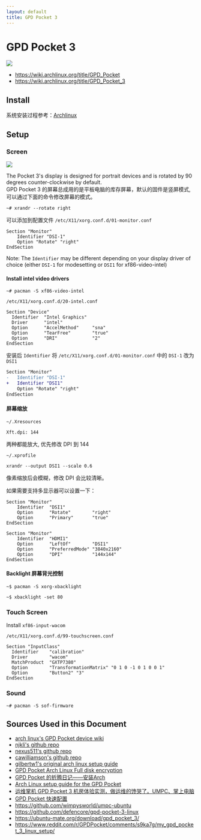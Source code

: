 ```yaml
---
layout: default
title: GPD Pocket 3
---
```


# GPD Pocket 3

![](https://c1.iggcdn.com/indiegogo-media-prod-cld/image/upload/c_limit,w_695/v1634805061/l9clmahpo4mvxw8yc2bm.png)

+ https://wiki.archlinux.org/title/GPD_Pocket
+ https://wiki.archlinux.org/title/GPD_Pocket_3

## Install

系统安装过程参考：[Archlinux](./archlinux)

## Setup

### Screen

![](https://ae01.alicdn.com/kf/S77b97a97086b45dbaf3e15c24073e6b6K/GPD-Pocket-3-Memory-Hard-Disk-16GB-SSD-1TB-Handheld-Portable-Mini-Gaming-Laptop-CPU-Core.jpg)

The Pocket 3's display is designed for portrait devices and is rotated by 90 degrees counter-clockwise by default.  
GPD Pocket 3 的屏幕总成用的是平板电脑的库存屏幕，默认的固件是竖屏模式,可以通过下面的命令修改屏幕的模式。

```shell
~# xrandr --rotate right
```

可以添加到配置文件 `/etc/X11/xorg.conf.d/01-monitor.conf`

```
Section "Monitor"
    Identifier "DSI-1"
    Option "Rotate" "right"
EndSection
```

Note: The `Identifier` may be different depending on your display driver of choice (either `DSI-1` for modesetting or `DSI1` for xf86-video-intel)


#### Install intel video drivers

```shell
~# pacman -S xf86-video-intel
```

`/etc/X11/xorg.conf.d/20-intel.conf`

```
Section "Device" 
  Identifier  "Intel Graphics" 
  Driver      "intel" 
  Option      "AccelMethod"     "sna" 
  Option      "TearFree"        "true" 
  Option      "DRI"             "2" 
EndSection
```

安装后 `Identifier` 将 `/etc/X11/xorg.conf.d/01-monitor.conf` 中的 `DSI-1` 改为 `DSI1`

```patch
Section "Monitor"
-   Identifier "DSI-1"
+   Identifier "DSI1"
    Option "Rotate" "right"
EndSection
```

#### 屏幕缩放

`~/.Xresources`

```
Xft.dpi: 144
```

两种都能放大, 优先修改 DPI 到 144

`~/.xprofile`

```shell
xrandr --output DSI1 --scale 0.6
```

像素缩放后会模糊，修改 DPI 会比较清晰。

如果需要支持多显示器可以设置一下：

```
Section "Monitor"
    Identifier  "DSI1"
    Option      "Rotate"        "right"
    Option      "Primary"       "true"
EndSection

Section "Monitor"
    Identifier  "HDMI1"
    Option      "LeftOf"        "DSI1"
    Option      "PreferredMode" "3840x2160"
    Option      "DPI"           "144x144"
EndSection
```

#### Backlight 屏幕背光控制

```shell
~$ pacman -S xorg-xbacklight
```

```shell
~$ xbacklight -set 80
```

### Touch Screen

Install `xf86-input-wacom`

`/etc/X11/xorg.conf.d/99-touchscreen.conf`

```
Section "InputClass"
  Identifier    "calibration"
  Driver        "wacom"
  MatchProduct  "GXTP7380"
  Option        "TransformationMatrix" "0 1 0 -1 0 1 0 0 1"
  Option        "Button2" "3"
EndSection
```

### Sound

```shell
~# pacman -S sof-firmware
```

## Sources Used in this Document

* [arch linux's GPD Pocket device wiki](https://wiki.archlinux.org/index.php/GPD_Pocket)
* [njkli's github repo](https://github.com/njkli/gpd-pocket)
* [nexus511's github repo](https://github.com/nexus511/gpd-ubuntu-packages)
* [cawilliamson's github repo](https://github.com/cawilliamson/ansible-gpdpocket)
* [gilbertw1's original arch linux setup guide](https://gist.github.com/gilbertw1/81ef4b0bcf3ddefa4b18)
* [GPD Pocket Arch Linux Full disk encryption](https://github.com/sigboe/GPD-ArchISO)
* [GPD Pocket 的折腾日记——安装Arch](https://www.jianshu.com/p/aa72af0e4c44)
* [Arch Linux setup guide for the GPD Pocket](https://github.com/joshskidmore/gpd-pocket-arch-guide)
* [运维掌机 GPD Pocket 3 机房体验实测，做运维的馋哭了。UMPC、掌上电脑](https://post.smzdm.com/p/aevgm75q)
* [GPD Pocket 快速配置](https://plumz.me/archives/7331/)
* https://github.com/wimpysworld/umpc-ubuntu
* https://github.com/defencore/gpd-pocket-3-linux
* https://ubuntu-mate.org/download/gpd_pocket_3/
* https://www.reddit.com/r/GPDPocket/comments/s9ka7g/my_gpd_pocket_3_linux_setup/
